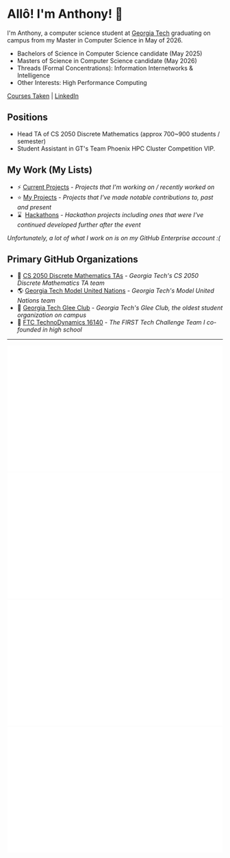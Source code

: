 # Allô! I'm Anthony! 👋

I'm Anthony, a computer science student at <a href="https://www.gatech.edu/" target="_blank">Georgia Tech</a> graduating on campus from my Master in Computer Science in May of 2026. 
<!-- I'm Anthony, a student at [Georgia Tech](https://www.gatech.edu/) graduating in Fall 2024/Spring 2025.  -->
- Bachelors of Science in Computer Science candidate (May 2025)
- Masters of Science in Computer Science candidate (May 2026)
- Threads (Formal Concentrations): Information Internetworks & Intelligence
- Other Interests: High Performance Computing

[Courses Taken](/courses.md) | [LinkedIn](https://www.linkedin.com/in/zang/)
## Positions
- Head TA of CS 2050 Discrete Mathematics (approx 700\~900 students / semester)
- Student Assistant in GT's Team Phoenix HPC Cluster Competition VIP.

## My Work (My Lists)
- ⚡ [Current Projects](https://github.com/stars/Zanger67/lists/current-projects) - _Projects that I'm working on / recently worked on_
- ⭐ [My Projects](https://github.com/stars/Zanger67/lists/my-projects) - _Projects that I've made notable contributions to, past and present_
- ⌛&nbsp;  [Hackathons](https://github.com/stars/Zanger67/lists/hackathons) - _Hackathon projects including ones that were I've continued developed further after the event_
<!-- &nbsp; used due to emoji size being one-space less thus requiring a double-space -->

*Unfortunately, a lot of what I work on is on my GitHub Enterprise account :(*


## Primary GitHub Organizations
- 🐄 [CS 2050 Discrete Mathematics TAs](https://github.com/CS-2050) - _Georgia Tech's CS 2050 Discrete Mathematics TA team_
- 🌎 [Georgia Tech Model United Nations](https://github.com/gtmun) - _Georgia Tech's Model United Nations team_
- 🎤 [Georgia Tech Glee Club](https://github.com/GleeClub) - _Georgia Tech's Glee Club, the oldest student organization on campus_
- 🤖 [FTC TechnoDynamics 16140](https://github.com/x16140) - _The FIRST Tech Challenge Team I co-founded in high school_


<!-- #### Other Stuff -->

---

<div align="center">
<a>
<img src="https://raw.githubusercontent.com/Zanger67/github-stats/master/generated/overview.svg#gh-dark-mode-only" />
<img src="https://raw.githubusercontent.com/Zanger67/github-stats/master/generated/languages.svg#gh-dark-mode-only" />
</a>

<a>
<img src="https://raw.githubusercontent.com/Zanger67/github-stats/master/generated/overview.svg#gh-light-mode-only" />
<img src="https://raw.githubusercontent.com/Zanger67/github-stats/master/generated/languages.svg#gh-light-mode-only" />
</a>

</div>

<!-- ![Zanger67's Stats](https://github-readme-stats.vercel.app/api?username=Zanger67&theme=prussian&show_icons=true&hide_border=true&count_private=true) -->


